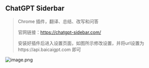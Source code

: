 ## ChatGPT Siderbar
> Chrome 插件，翻译、总结、改写和问答
> 
> 官网链接：https://chatgpt-sidebar.com/
> 
> 安装好插件后进入设置页面，如图所示修改设置，并将url设置为https://api.baicaigpt.com 即可

![image.png](https://api.apifox.com/api/v1/projects/3963161/resources/422455/image-preview)
